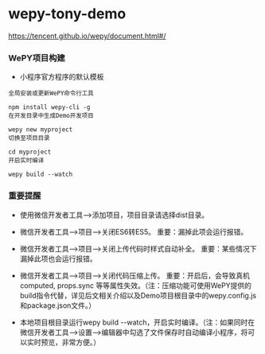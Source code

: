 # wepy-tony-demo
https://tencent.github.io/wepy/document.html#/


### WePY项目构建
- 小程序官方程序的默认模板

```
全局安装或更新WePY命令行工具

npm install wepy-cli -g
在开发目录中生成Demo开发项目

wepy new myproject
切换至项目目录

cd myproject
开启实时编译

wepy build --watch
```


### 重要提醒
- 使用微信开发者工具-->添加项目，项目目录请选择dist目录。

- 微信开发者工具-->项目-->关闭ES6转ES5。 重要：漏掉此项会运行报错。

- 微信开发者工具-->项目-->关闭上传代码时样式自动补全。 重要：某些情况下漏掉此项也会运行报错。

- 微信开发者工具-->项目-->关闭代码压缩上传。 重要：开启后，会导致真机computed, props.sync 等等属性失效。（注：压缩功能可使用WePY提供的build指令代替，详见后文相关介绍以及Demo项目根目录中的wepy.config.js和package.json文件。）

- 本地项目根目录运行wepy build --watch，开启实时编译。（注：如果同时在微信开发者工具-->设置-->编辑器中勾选了文件保存时自动编译小程序，将可以实时预览，非常方便。）
